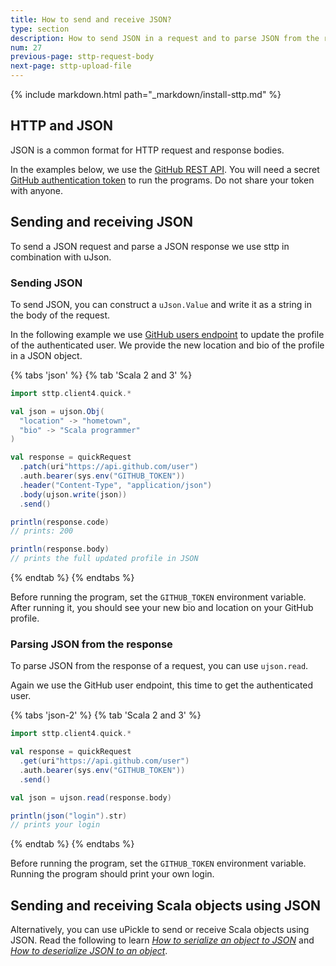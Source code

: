 ```yaml
---
title: How to send and receive JSON?
type: section
description: How to send JSON in a request and to parse JSON from the response.
num: 27
previous-page: sttp-request-body
next-page: sttp-upload-file
---
```


{% include markdown.html path="_markdown/install-sttp.md" %}

## HTTP and JSON

JSON is a common format for HTTP request and response bodies.

In the examples below, we use the [GitHub REST API](https://docs.github.com/en/rest/users/users?apiVersion=2022-11-28).
You will need a secret [GitHub authentication token](https://docs.github.com/en/authentication/keeping-your-account-and-data-secure/creating-a-personal-access-token) to run the programs.
Do not share your token with anyone.

## Sending and receiving JSON

To send a JSON request and parse a JSON response we use sttp in combination with uJson.

### Sending JSON

To send JSON, you can construct a `uJson.Value` and write it as a string in the body of the request.

In the following example we use [GitHub users endpoint](https://docs.github.com/en/rest/users/users?apiVersion=2022-11-28) to update the profile of the authenticated user.
We provide the new location and bio of the profile in a JSON object.

{% tabs 'json' %}
{% tab 'Scala 2 and 3' %}
```scala
import sttp.client4.quick.*

val json = ujson.Obj(
  "location" -> "hometown",
  "bio" -> "Scala programmer"
)

val response = quickRequest
  .patch(uri"https://api.github.com/user")
  .auth.bearer(sys.env("GITHUB_TOKEN"))
  .header("Content-Type", "application/json")
  .body(ujson.write(json))
  .send()

println(response.code)
// prints: 200

println(response.body)
// prints the full updated profile in JSON
```
{% endtab %}
{% endtabs %}

Before running the program, set the `GITHUB_TOKEN` environment variable.
After running it, you should see your new bio and location on your GitHub profile.

### Parsing JSON from the response

To parse JSON from the response of a request, you can use `ujson.read`.

Again we use the GitHub user endpoint, this time to get the authenticated user.

{% tabs 'json-2' %}
{% tab 'Scala 2 and 3' %}
```scala
import sttp.client4.quick.*

val response = quickRequest
  .get(uri"https://api.github.com/user")
  .auth.bearer(sys.env("GITHUB_TOKEN"))
  .send()

val json = ujson.read(response.body)

println(json("login").str)
// prints your login
```
{% endtab %}
{% endtabs %}

Before running the program, set the `GITHUB_TOKEN` environment variable.
Running the program should print your own login.

## Sending and receiving Scala objects using JSON

Alternatively, you can use uPickle to send or receive Scala objects using JSON.
Read the following to learn [*How to serialize an object to JSON*](/toolkit/upickle-serialize) and [*How to deserialize JSON to an object*](/toolkit/upickle-deserialize).
